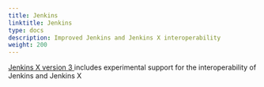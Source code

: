 ```yaml
---
title: Jenkins
linktitle: Jenkins
type: docs
description: Improved Jenkins and Jenkins X interoperability
weight: 200
---
```



[Jenkins X version 3 ](/docs/v3/guides/jx3/) includes experimental support for the interoperability of Jenkins and Jenkins X

